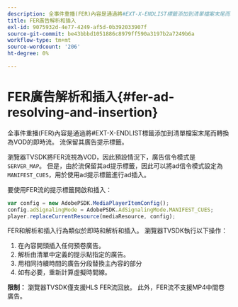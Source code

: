 ```yaml
---
description: 全事件重播(FER)內容是通過將#EXT-X-ENDLIST標籤添加到清單檔案末尾而轉換為VOD的即時流。 流保留其廣告提示標籤。
title: FER廣告解析和插入
exl-id: 9075932d-4e77-4249-af5d-0b392033907f
source-git-commit: be43bbbd1051886c8979ff590a3197b2a7249b6a
workflow-type: tm+mt
source-wordcount: '206'
ht-degree: 0%

---
```


# FER廣告解析和插入{#fer-ad-resolving-and-insertion}

全事件重播(FER)內容是通過將#EXT-X-ENDLIST標籤添加到清單檔案末尾而轉換為VOD的即時流。 流保留其廣告提示標籤。

瀏覽器TVSDK將FER流視為VOD，因此預設情況下，廣告信令模式是 `SERVER_MAP`。 但是，由於流保留其ad提示標籤，因此可以將ad信令模式設定為 `MANIFEST_CUES`，用於使用ad提示標籤進行ad插入。

要使用FER流的提示標籤開啟和插入：

```js
var config = new AdobePSDK.MediaPlayerItemConfig(); 
config.adSignalingMode = AdobePSDK.AdSignalingMode.MANIFEST_CUES; 
player.replaceCurrentResource(mediaResource, config);
```

FER和解析和插入行為類似於即時和解析和插入。 瀏覽器TVSDK執行以下操作：

1. 在內容開頭插入任何預卷廣告。
1. 解析由清單中定義的提示點指定的廣告。
1. 用相同持續時間的廣告分段替換主內容的部分
1. 如有必要，重新計算虛擬時間線。

**限制：** 瀏覽器TVSDK僅支援HLS FER流回放。 此外，FER流不支援MP4中間卷廣告。
